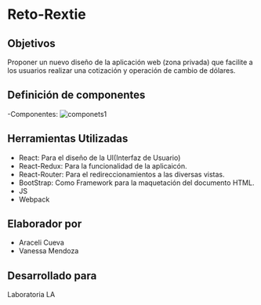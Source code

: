 # Reto-Rextie

## Objetivos

  Proponer un nuevo diseño de la aplicación web (zona privada) que facilite a los usuarios realizar una cotización y operación de cambio de dólares.

## Definición de componentes

  -Componentes:
  ![componets1](https://user-images.githubusercontent.com/32307611/37600933-bd2136ac-2b56-11e8-98e3-365458e946c5.jpg)

## Herramientas Utilizadas

- React: Para el diseño de la UI(Interfaz de Usuario)
- React-Redux: Para la funcionalidad de la aplicaicón.
- React-Router: Para el redireccionamientos a las diversas vistas.
- BootStrap: Como Framework para la maquetación del documento HTML.
- JS
- Webpack

## Elaborador por

- Araceli Cueva
- Vanessa Mendoza

## Desarrollado para

Laboratoria LA